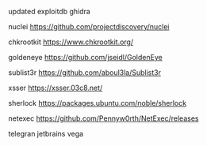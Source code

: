 updated
exploitdb
ghidra

nuclei
https://github.com/projectdiscovery/nuclei

chkrootkit
https://www.chkrootkit.org/

goldeneye
https://github.com/jseidl/GoldenEye

sublist3r
https://github.com/aboul3la/Sublist3r

xsser
https://xsser.03c8.net/

sherlock
https://packages.ubuntu.com/noble/sherlock

netexec
https://github.com/Pennyw0rth/NetExec/releases

telegran
jetbrains
vega